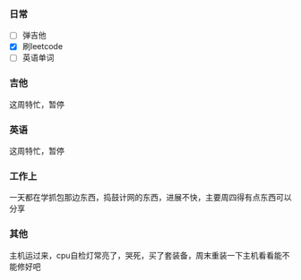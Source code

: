 ### 日常
- [ ] 弹吉他
- [x] 刷leetcode
- [ ] 英语单词
### 吉他
这周特忙，暂停
### 英语
这周特忙，暂停
### 工作上
一天都在学抓包那边东西，捣鼓计网的东西，进展不快，主要周四得有点东西可以分享
### 其他
主机运过来，cpu自检灯常亮了，哭死，买了套装备，周末重装一下主机看看能不能修好吧
